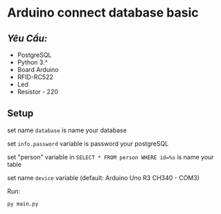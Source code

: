 # Arduino connect database basic

## **_Yêu Cầu:_**

+ PostgreSQL
+ Python 3.^
+ Board Arduino
+ RFID-RC522
+ Led
+ Resistor - 220

## Setup

set name `database` is name your database

set `info.password` variable is password your postgreSQL

set "person" variable in `SELECT * FROM person WHERE id=%s` is name your table

set name `device` variable (default: Arduino Uno R3 CH340 - COM3)

Run:
```bash
py main.py
```